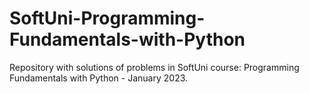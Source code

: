 # SoftUni-Programming-Fundamentals-with-Python
Repository with solutions of problems in SoftUni course: Programming Fundamentals with Python - January 2023.


